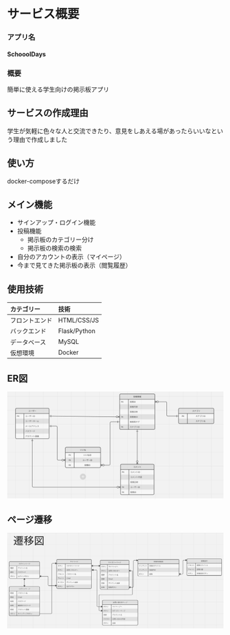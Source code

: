 # サービス概要
### アプリ名
#### SchooolDays
### 概要
簡単に使える学生向けの掲示板アプリ
## サービスの作成理由
学生が気軽に色々な人と交流できたり、意見をしあえる場があったらいいなという理由で作成しました
## 使い方
docker-composeするだけ
## メイン機能
- サインアップ・ログイン機能
- 投稿機能
    - 掲示板のカテゴリー分け
    - 掲示板の検索の検索
- 自分のアカウントの表示（マイページ）
- 今まで見てきた掲示板の表示（閲覧履歴）
## 使用技術
| カテゴリー    | 技術 |
| :---------- | :----------|
| フロントエンド | HTML/CSS/JS |
| バックエンド   | Flask/Python |
| データベース   | MySQL |
| 仮想環境      | Docker |
## ER図
<img src="./readmeImage/ERImage.png"><br>
## ページ遷移
<img src="./readmeImage/linkimage.png">
